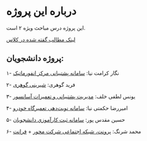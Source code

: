 # درباره این پروژه

این پروژه درس مباحث ویژه ۲ است.

[لینک مطالب گفته‌ شده در کلاس](https://enchanted-bite-6e1.notion.site/Laravel-19b2f549e04480beb13bc5cc82a75460)

## پروژه دانشجویان:

۱- نگار کرامت نیا: [سامانه پشتیبانی مرکز انفورماتیک](https://github.com/negarkeramatnia/Informatics_Center_Support_System)

۲- فرید گوهری: [شیرینی گوهری](https://github.com/FaridG7/gohari-pastry)

۳- یونس لطفی خلف: [مدیریت پشتیبانی و تعمیرات آسانسور](https://github.com/Younes-LK/EasySor)

۴- امیررضا حکمتی نیا: [سامانه نوبت‌دهی تعمیرگاه خودرو](https://github.com/AmirrezaHKM/car-service-laravel/tree/master)

۵- حسین مقدس پور: [سامانه ثبت كارآموزي دانشجويان](https://github.com/HosseinMoghadaspour/Internship)

۶- محمد شرنگ: [پرونت، شبکه اجتماعی شرکت محور](https://github.com/Mmdshorang/pronet2) + [فرانت](https://github.com/Mmdshorang/pronetfront)

